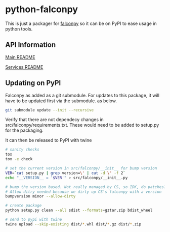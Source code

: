 # python-falconpy

This is just a packager for [falconpy](https://github.com/CrowdStrike/falconpy) so it can be on PyPI to ease usage in python tools.

## API Information
[Main README](https://github.com/CrowdStrike/falconpy/blob/main/README.md)

[Services README](https://github.com/CrowdStrike/falconpy/blob/main/services/README.MD)

## Updating on PyPI
Falconpy as added as a git submodule. For updates to this package, it will have to be updated first via the submodule. as below.

```bash
git submodule update --init --recursive
```

Verify that there are not dependecy changes in src/falconpy/requirements.txt. These would need to be added to setup.py for the packaging.

It can then be released to PyPI with twine
```bash
# sanity checks
tox
tox -e check

# set the current version in src/falconpy/__init__ for bump version
VER=`cat setup.py | grep version=\' | cut -d \' -f 2`
echo "__VERSION__ = '$VER'" > src/falconpy/__init__.py

# bump the version based. Not really managed by CS, so IDK, do patches?
# Allow ditry needed because we dirty up CS's falconpy with a version
bumpversion minor --allow-dirty

# create package
python setup.py clean --all sdist --formats=gztar,zip bdist_wheel

# send to pypi with twine
twine upload --skip-existing dist/*.whl dist/*.gz dist/*.zip
```
